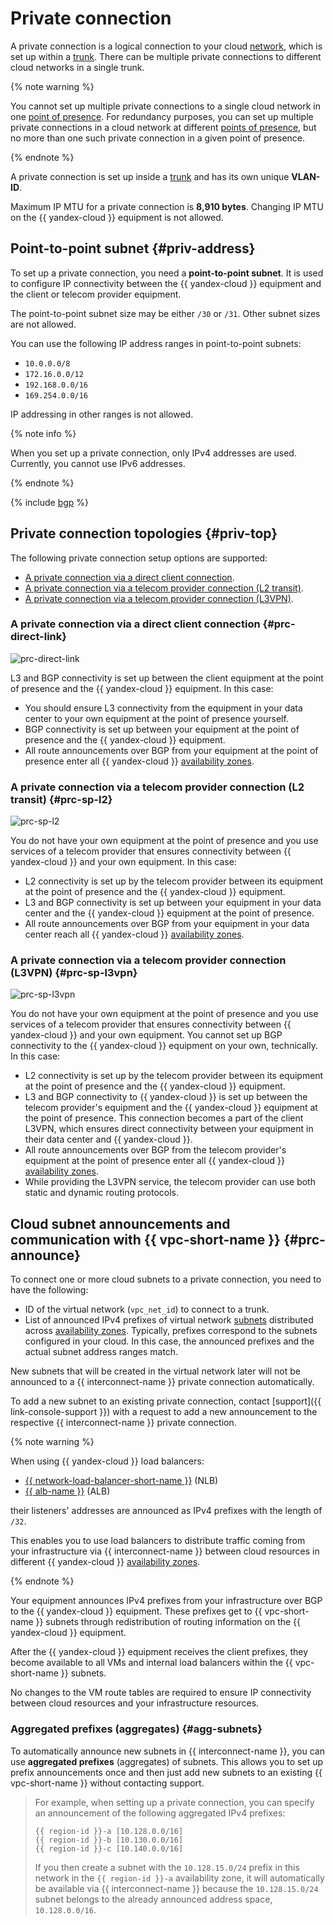 # Private connection

A private connection is a logical connection to your cloud [network](../../vpc/concepts/network.md#network), which is set up within a [trunk](./trunk.md). There can be multiple private connections to different cloud networks in a single trunk.

{% note warning %}

You cannot set up multiple private connections to a single cloud network in one [point of presence](./pops.md). For redundancy purposes, you can set up multiple private connections in a cloud network at different [points of presence](./pops.md), but no more than one such private connection in a given point of presence.

{% endnote %}

A private connection is set up inside a [trunk](./trunk.md) and has its own unique **VLAN-ID**.

Maximum IP MTU for a private connection is **8,910 bytes**. Changing IP MTU on the {{ yandex-cloud }} equipment is not allowed.

## Point-to-point subnet {#priv-address}

To set up a private connection, you need a **point-to-point subnet**. It is used to configure IP connectivity between the {{ yandex-cloud }} equipment and the client or telecom provider equipment.

The point-to-point subnet size may be either `/30` or `/31`. Other subnet sizes are not allowed.

You can use the following IP address ranges in point-to-point subnets:

* `10.0.0.0/8`
* `172.16.0.0/12`
* `192.168.0.0/16`
* `169.254.0.0/16`

IP addressing in other ranges is not allowed.

{% note info %}

When you set up a private connection, only IPv4 addresses are used.
Currently, you cannot use IPv6 addresses.

{% endnote %}


{% include [bgp](../../_includes/interconnect/bgp.md) %}


## Private connection topologies {#priv-top}

The following private connection setup options are supported:

* [A private connection via a direct client connection](#prc-direct-link).
* [A private connection via a telecom provider connection (L2 transit)](#prc-sp-l2).
* [A private connection via a telecom provider connection (L3VPN)](#prc-sp-l3vpn).

### A private connection via a direct client connection {#prc-direct-link}


![prc-direct-link](../../_assets/interconnect/interconnect-bgp-1.svg)



L3 and BGP connectivity is set up between the client equipment at the point of presence and the {{ yandex-cloud }} equipment. In this case:

* You should ensure L3 connectivity from the equipment in your data center to your own equipment at the point of presence yourself.
* BGP connectivity is set up between your equipment at the point of presence and the {{ yandex-cloud }} equipment.
* All route announcements over BGP from your equipment at the point of presence enter all {{ yandex-cloud }} [availability zones](../../overview/concepts/geo-scope.md).

### A private connection via a telecom provider connection (L2 transit) {#prc-sp-l2}


![prc-sp-l2](../../_assets/interconnect/interconnect-bgp-2.svg)



You do not have your own equipment at the point of presence and you use services of a telecom provider that ensures connectivity between {{ yandex-cloud }} and your own equipment. In this case:
* L2 connectivity is set up by the telecom provider between its equipment at the point of presence and the {{ yandex-cloud }} equipment.
* L3 and BGP connectivity is set up between your equipment in your data center and the {{ yandex-cloud }} equipment at the point of presence.
* All route announcements over BGP from your equipment in your data center reach all {{ yandex-cloud }} [availability zones](../../overview/concepts/geo-scope.md).

### A private connection via a telecom provider connection (L3VPN) {#prc-sp-l3vpn}


![prc-sp-l3vpn](../../_assets/interconnect/interconnect-bgp-3.svg)



You do not have your own equipment at the point of presence and you use services of a telecom provider that ensures connectivity between {{ yandex-cloud }} and your own equipment. You cannot set up BGP connectivity to the {{ yandex-cloud }} equipment on your own, technically. In this case:

* L2 connectivity is set up by the telecom provider between its equipment at the point of presence and the {{ yandex-cloud }} equipment.
* L3 and BGP connectivity to {{ yandex-cloud }} is set up between the telecom provider's equipment and the {{ yandex-cloud }} equipment at the point of presence. This connection becomes a part of the client L3VPN, which ensures direct connectivity between your equipment in their data center and {{ yandex-cloud }}.
* All route announcements over BGP from the telecom provider's equipment at the point of presence enter all {{ yandex-cloud }} [availability zones](../../overview/concepts/geo-scope.md).
* While providing the L3VPN service, the telecom provider can use both static and dynamic routing protocols.


## Cloud subnet announcements and communication with {{ vpc-short-name }} {#prc-announce}

To connect one or more cloud subnets to a private connection, you need to have the following:
* ID of the virtual network (`vpc_net_id`) to connect to a trunk.
* List of announced IPv4 prefixes of virtual network [subnets](../../vpc/concepts/network.md#subnet) distributed across [availability zones](../../overview/concepts/geo-scope.md). Typically, prefixes correspond to the subnets configured in your cloud. In this case, the announced prefixes and the actual subnet address ranges match.

New subnets that will be created in the virtual network later will not be announced to a {{ interconnect-name }} private connection automatically.

To add a new subnet to an existing private connection, contact [support]({{ link-console-support }}) with a request to add a new announcement to the respective {{ interconnect-name }} private connection.

{% note warning %}

When using {{ yandex-cloud }} load balancers:
* [{{ network-load-balancer-short-name }}](../../network-load-balancer/) (NLB)
* [{{ alb-name }}](../../application-load-balancer/) (ALB)

their listeners' addresses are announced as IPv4 prefixes with the length of `/32`.

This enables you to use load balancers to distribute traffic coming from your infrastructure via {{ interconnect-name }} between cloud resources in different {{ yandex-cloud }} [availability zones](../../overview/concepts/geo-scope.md).

{% endnote %}

Your equipment announces IPv4 prefixes from your infrastructure over BGP to the {{ yandex-cloud }} equipment. These prefixes get to {{ vpc-short-name }} subnets through redistribution of routing information on the {{ yandex-cloud }} equipment.

After the {{ yandex-cloud }} equipment receives the client prefixes, they become available to all VMs and internal load balancers within the {{ vpc-short-name }} subnets.

No changes to the VM route tables are required to ensure IP connectivity between cloud resources and your infrastructure resources.

### Aggregated prefixes (aggregates) {#agg-subnets}

To automatically announce new subnets in {{ interconnect-name }}, you can use **aggregated prefixes** (aggregates) of subnets. This allows you to set up prefix announcements once and then just add new subnets to an existing {{ vpc-short-name }} without contacting support.

> For example, when setting up a private connection, you can specify an announcement of the following aggregated IPv4 prefixes:
>
> ```
> {{ region-id }}-a [10.128.0.0/16]
> {{ region-id }}-b [10.130.0.0/16]
> {{ region-id }}-c [10.140.0.0/16]
> ```
>
> If you then create a subnet with the `10.128.15.0/24` prefix in this network in the `{{ region-id }}-a` availability zone, it will automatically be available via {{ interconnect-name }} because the `10.128.15.0/24` subnet belongs to the already announced address space, `10.128.0.0/16`.

